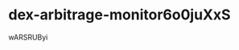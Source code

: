 # dex-arbitrage-monitor6o0juXxS



























































wARSRUByi
